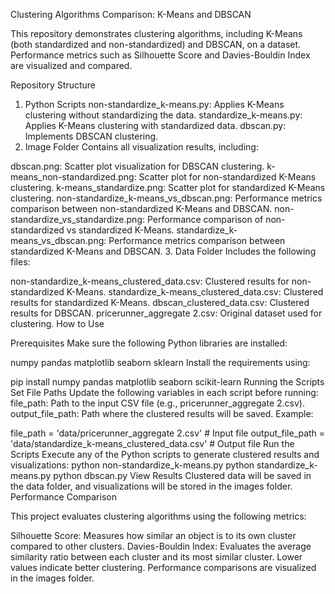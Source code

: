Clustering Algorithms Comparison: K-Means and DBSCAN

This repository demonstrates clustering algorithms, including K-Means (both standardized and non-standardized) and DBSCAN, on a dataset. Performance metrics such as Silhouette Score and Davies-Bouldin Index are visualized and compared.

Repository Structure

1. Python Scripts
non-standardize_k-means.py: Applies K-Means clustering without standardizing the data.
standardize_k-means.py: Applies K-Means clustering with standardized data.
dbscan.py: Implements DBSCAN clustering.
2. Image Folder
Contains all visualization results, including:

dbscan.png: Scatter plot visualization for DBSCAN clustering.
k-means_non-standardized.png: Scatter plot for non-standardized K-Means clustering.
k-means_standardize.png: Scatter plot for standardized K-Means clustering.
non-standardize_k-means_vs_dbscan.png: Performance metrics comparison between non-standardized K-Means and DBSCAN.
non-standardize_vs_standardize.png: Performance comparison of non-standardized vs standardized K-Means.
standardize_k-means_vs_dbscan.png: Performance metrics comparison between standardized K-Means and DBSCAN.
3. Data Folder
Includes the following files:

non-standardize_k-means_clustered_data.csv: Clustered results for non-standardized K-Means.
standardize_k-means_clustered_data.csv: Clustered results for standardized K-Means.
dbscan_clustered_data.csv: Clustered results for DBSCAN.
pricerunner_aggregate 2.csv: Original dataset used for clustering.
How to Use

Prerequisites
Make sure the following Python libraries are installed:

numpy
pandas
matplotlib
seaborn
sklearn
Install the requirements using:

pip install numpy pandas matplotlib seaborn scikit-learn
Running the Scripts
Set File Paths
Update the following variables in each script before running:
file_path: Path to the input CSV file (e.g., pricerunner_aggregate 2.csv).
output_file_path: Path where the clustered results will be saved.
Example:

file_path = 'data/pricerunner_aggregate 2.csv'  # Input file
output_file_path = 'data/standardize_k-means_clustered_data.csv'  # Output file
Run the Scripts
Execute any of the Python scripts to generate clustered results and visualizations:
python non-standardize_k-means.py
python standardize_k-means.py
python dbscan.py
View Results
Clustered data will be saved in the data folder, and visualizations will be stored in the images folder.
Performance Comparison

This project evaluates clustering algorithms using the following metrics:

Silhouette Score: Measures how similar an object is to its own cluster compared to other clusters.
Davies-Bouldin Index: Evaluates the average similarity ratio between each cluster and its most similar cluster. Lower values indicate better clustering.
Performance comparisons are visualized in the images folder.
